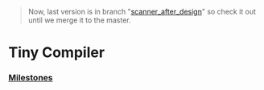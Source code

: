 > Now, last version is in branch "[scanner_after_design](https://github.com/Abanoub-Asaad/Tiny-Compiler/tree/scanner_after_design)" so check it out <br>
> until we merge it to the master.

# Tiny Compiler

### [Milestones](https://github.com/Abanoub-Asaad/Tiny-Compiler/tree/main/Milestones)

